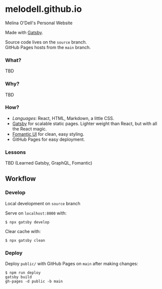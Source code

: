 # melodell.github.io
Melina O'Dell's Personal Website

Made with [Gatsby](https://www.gatsbyjs.com/).

Source code lives on the `source` branch. \
GitHub Pages hosts from the `main` branch.

### What?
TBD
### Why?
TBD
### How?
- *Languages*: React, HTML, Markdown, a little CSS.
- [Gatsby](https://www.gatsbyjs.com/) for scalable static pages. Lighter weight than React, but with all the React magic.
- [Fomantic UI](https://fomantic-ui.com/) for clean, easy styling.
- GitHub Pages for easy deployment.
### Lessons
TBD (Learned Gatsby, GraphQL, Fomantic)


## Workflow
### Develop
Local development on `source` branch

Serve on `localhost:8000` with:
``` console
$ npx gatsby develop
```

Clear cache with:
```console
$ npx gatsby clean
```

### Deploy
Deploy `public/` with GitHub Pages on `main` after making changes:

``` console
$ npm run deploy
gatsby build
gh-pages -d public -b main
```
